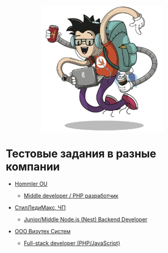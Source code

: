 <p align="center">
  <img src="./resources/wallpaper.png" width="320" align="middle">
</p>

# Тестовые задания в разные компании

* [Hommler OU](https://hommler.de/)
  * [Middle developer / PHP разработчик](./tasks/193305072023.md)

* [СтилЛедиМакс, ЧП](https://slmax.by/)
  * [Junior/Middle Node.js (Nest) Backend Developer](./tasks/134911072023.md)

* [ООО Визутех Систем](https://visutechsystem.by/)
  * [Full-stack developer (PHP/JavaScript)](./tasks/140011072023.md)
